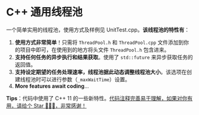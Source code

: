 # C++ 通用线程池

一个简单实用的线程池，使用方式及样例见 UnitTest.cpp。**该线程池的特性有**：

1. **使用方式非常简单**！只需将 `ThreadPool.h` 和 `ThreadPool.cpp` 文件添加到你的项目中即可，在使用到的地方将头文件 `ThreadPool.h` 包含进来。
2. **支持任何任务的异步执行和结果获取**。使用了 `std::future` 来异步获取任务的返回值。
3. **支持设定期望的任务处理速率，线程池据此动态调整线程池大小**。该选项在创建线程池时可以进行参数（`_maxWaitTime`）设置。
4. **More features await coding**...

**Tips**：代码中使用了 C++ 11 的一些新特性。<ins>代码注释完善易于理解，如果对你有用，请给个 Star 🤞🤞🤞，非常感谢！</ins>
